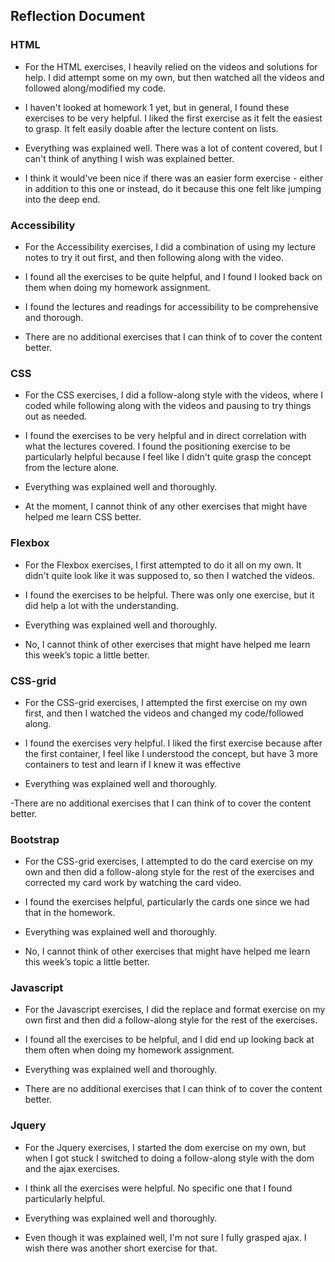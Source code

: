 ## Reflection Document

### HTML

- For the HTML exercises, I heavily relied on the videos and solutions for help. I did attempt some on my own, but then watched all the videos and followed along/modified my code.

- I haven't looked at homework 1 yet, but in general, I found these exercises to be very helpful. I liked the first exercise as it felt the easiest to grasp. It felt easily doable after the lecture content on lists.

- Everything was explained well. There was a lot of content covered, but I can't think of anything I wish was explained better.

- I think it would've been nice if there was an easier form exercise - either in addition to this one or instead, do it because this one felt like jumping into the deep end.

### Accessibility

- For the Accessibility exercises, I did a combination of using my lecture notes to try it out first, and then following along with the video.

- I found all the exercises to be quite helpful, and I found I looked back on them when doing my homework assignment.

- I found the lectures and readings for accessibility to be comprehensive and thorough.

- There are no additional exercises that I can think of to cover the content better.

### CSS

- For the CSS exercises, I did a follow-along style with the videos, where I coded while following along with the videos and pausing to try things out as needed.

- I found the exercises to be very helpful and in direct correlation with what the lectures covered. I found the positioning exercise to be particularly helpful because I feel like I didn't quite grasp the concept from the lecture alone.

- Everything was explained well and thoroughly.

- At the moment, I cannot think of any other exercises that might have helped me learn CSS better.

### Flexbox

- For the Flexbox exercises, I first attempted to do it all on my own. It didn't quite look like it was supposed to, so then I watched the videos.

- I found the exercises to be helpful. There was only one exercise, but it did help a lot with the understanding.

- Everything was explained well and thoroughly.

- No, I cannot think of other exercises that might have helped me learn this week’s topic a little better.

### CSS-grid

- For the CSS-grid exercises, I attempted the first exercise on my own first, and then I watched the videos and changed my code/followed along.

- I found the exercises very helpful. I liked the first exercise because after the first container, I feel like I understood the concept, but have 3 more containers to test and learn if I knew it was effective

- Everything was explained well and thoroughly.

-There are no additional exercises that I can think of to cover the content better.

### Bootstrap

- For the CSS-grid exercises, I attempted to do the card exercise on my own and then did a follow-along style for the rest of the exercises and corrected my card work by watching the card video.

- I found the exercises helpful, particularly the cards one since we had that in the homework.

- Everything was explained well and thoroughly.

- No, I cannot think of other exercises that might have helped me learn this week’s topic a little better.

### Javascript

- For the Javascript exercises, I did the replace and format exercise on my own first and then did a follow-along style for the rest of the exercises.

- I found all the exercises to be helpful, and I did end up looking back at them often when doing my homework assignment.

- Everything was explained well and thoroughly.

- There are no additional exercises that I can think of to cover the content better.

### Jquery

- For the Jquery exercises, I started the dom exercise on my own, but when I got stuck I switched to doing a follow-along style with the dom and the ajax exercises.

- I think all the exercises were helpful. No specific one that I found particularly helpful.

- Everything was explained well and thoroughly.

- Even though it was explained well, I'm not sure I fully grasped ajax. I wish there was another short exercise for that.

